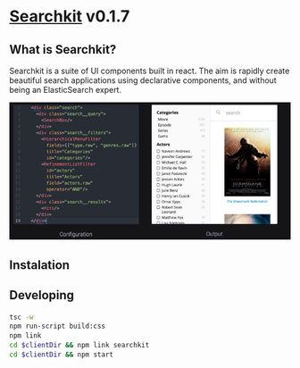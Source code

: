 # [Searchkit](https://searchkit.co/ "Searchkit") v0.1.7

## What is Searchkit?
Searchkit is a suite of UI components built in react. The aim is rapidly create beautiful search applications using declarative components, and without being an ElasticSearch expert.

<img src="./docs/assets/codepreview.png"/>

## Instalation

## Developing 

```sh
tsc -w
npm run-script build:css
npm link
cd $clientDir && npm link searchkit
cd $clientDir && npm start
```
